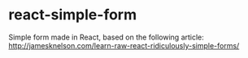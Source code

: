 # react-simple-form
Simple form made in React, based on the following article: http://jamesknelson.com/learn-raw-react-ridiculously-simple-forms/
